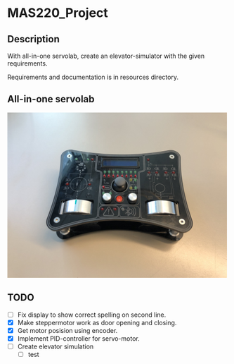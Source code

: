 # MAS220_Project

## Description
With all-in-one servolab, create an elevator-simulator with the given requirements. 

Requirements and documentation is in resources directory.

## All-in-one servolab
<img src="https://github.com/martinmaeland/MAS220_Project/blob/master/media/servolab.jpg" alt="" width="500">

## TODO
- [ ] Fix display to show correct spelling on second line.
- [x] Make steppermotor work as door opening and closing.
- [x] Get motor posision using encoder.
- [x] Implement PID-controller for servo-motor.
- [ ] Create elevator simulation
  - [ ] test
